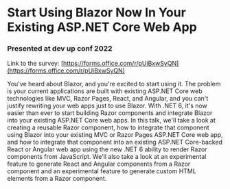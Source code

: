 # Start Using Blazor Now In Your Existing ASP.NET Core Web App
### Presented at dev up conf 2022

Link to the survey: [https://forms.office.com/r/pUiBxwSyQN](https://forms.office.com/r/pUiBxwSyQN)

You've heard about Blazor, and you're excited to start using it. The problem is your current applications are built with existing ASP.NET Core web technologies like MVC, Razor Pages, React, and Angular, and you can't justify rewriting your web apps just to use Blazor. With .NET 6, it's now easier than ever to start building Razor components and integrate Blazor into your existing ASP.NET Core web apps. In this talk, we'll take a look at creating a reusable Razor component, how to integrate that component using Blazor into your existing MVC or Razor Pages ASP.NET Core web app, and how to integrate that component into an existing ASP.NET Core-backed React or Angular web app using the new .NET 6 ability to render Razor components from JavaScript. We'll also take a look at an experimental feature to generate React and Angular components from a Razor component and an experimental feature to generate custom HTML elements from a Razor component.
